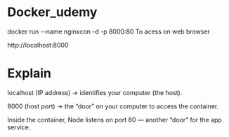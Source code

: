 # Docker_udemy

 docker run --name nginxcon -d -p 8000:80 
 To acess on web browser

 
 http://localhost:8000
  
   
   Explain
   ======================================================
localhost (IP address) → identifies your computer (the host).

8000 (host port) → the “door” on your computer to access the container.

Inside the container, Node listens on port 80 — another “door” for the app service.
